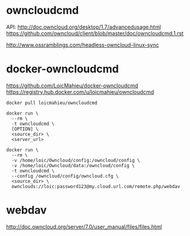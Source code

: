 
# owncloudcmd

API: http://doc.owncloud.org/desktop/1.7/advancedusage.html
https://github.com/owncloud/client/blob/master/doc/owncloudcmd.1.rst

http://www.ossramblings.com/headless-owncloud-linux-sync


# docker-owncloudcmd

https://github.com/LoicMahieu/docker-owncloudcmd
https://registry.hub.docker.com/u/loicmahieu/owncloudcmd

```
docker pull loicmahieu/owncloudcmd
```

```
docker run \
  --rm \
  -t owncloudcmd \
  [OPTION] \
  <source_dir> \
  <server_url>
```


```
docker run \
  --rm \
  -v /home/loic/Owncloud/config:/owncloud/config \
  -v /home/loic/Owncloud/data:/owncloud/config \
  -t owncloudcmd \
  --config /owncloud/config/owncloud.cfg \
  <source_dir> \
  ownclouds://loic:password123@my.cloud.url.com/remote.php/webdav
```

# webdav

http://doc.owncloud.org/server/7.0/user_manual/files/files.html
